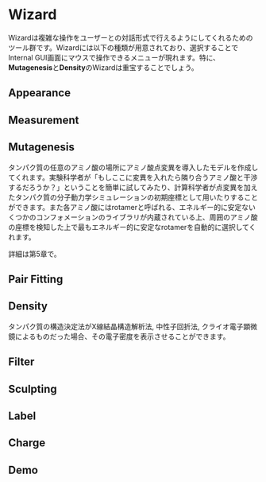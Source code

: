 # Wizard

Wizardは複雑な操作をユーザーとの対話形式で行えるようにしてくれるためのツール群です。Wizardには以下の種類が用意されており、選択することでInternal GUI画面にマウスで操作できるメニューが現れます。特に、**Mutagenesis**と**Density**のWizardは重宝することでしょう。

## Appearance

## Measurement

## Mutagenesis

タンパク質の任意のアミノ酸の場所にアミノ酸点変異を導入したモデルを作成してくれます。実験科学者が「もしここに変異を入れたら隣り合うアミノ酸と干渉するだろうか？」ということを簡単に試してみたり、計算科学者が点変異を加えたタンパク質の分子動力学シミュレーションの初期座標として用いたりすることができます。また各アミノ酸にはrotamerと呼ばれる、エネルギー的に安定ないくつかのコンフォメーションのライブラリが内蔵されている上、周囲のアミノ酸の座標を検知した上で最もエネルギー的に安定なrotamerを自動的に選択してくれます。

詳細は第5章で。

## Pair Fitting

## Density

タンパク質の構造決定法がX線結晶構造解析法, 中性子回折法, クライオ電子顕微鏡によるものだった場合、その電子密度を表示させることができます。

## Filter

## Sculpting

## Label

## Charge

## Demo
